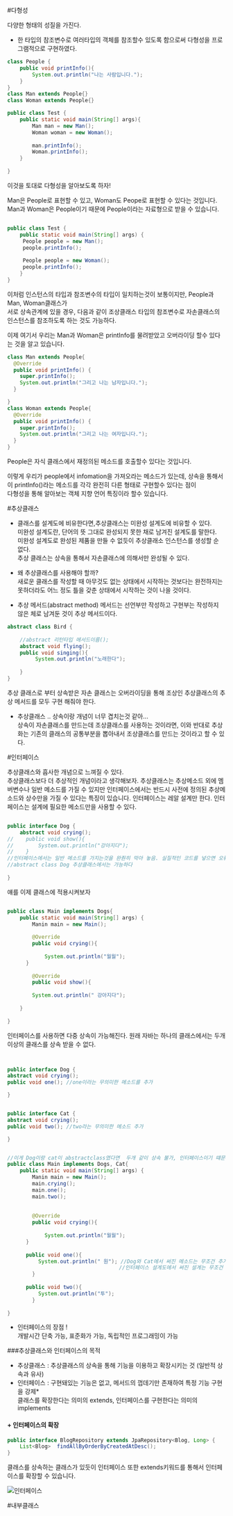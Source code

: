 #다형성  

다양한 형태의 성질을 가진다.
-  한 타입의 참조변수로 여러타입의 객체를 참조할수 있도록 함으로써 다형성을 프로그램적으로 구현하였다.
```java
class People {
    public void printInfo(){
        System.out.println("나는 사람입니다.");
    }
}
class Man extends People{}
class Woman extends People{}

public class Test {
    public static void main(String[] args){
        Man man = new Man();
        Woman woman = new Woman();
        
        man.printInfo();
        Woman.printInfo();                    
    }
    
}
```

이것을 토대로 다형성을 알아보도록 하자!

Man은 People로 표현할 수 있고, Woman도 Peope로 표현할 수 있다는 것입니다.
Man과 Woman은 People이기 때문에 People이라는 자료형으로 받을 수 있습니다.

```java

public class Test {
    public static void main(String[] args) {
     People people = new Man();
     people.printInfo();
     
     People people = new Woman();
     people.printInfo();            
    }    
}
```
이처럼 인스턴스의 타입과 참조변수의 타입이 일치하는것이 보통이지만, People과 Man, Woman클래스가  
서로 상속관계에 있을 경우, 다음과 같이 조상클래스 타입의 참조변수로 자손클래스의 인스턴스를 참조하도록 하는 것도 가능하다.



이제 여기서 우리는 Man과  Woman은 printInfo를 물려받았고 오버라이딩 할수 있다는 것을 알고 있습니다.

```java
class Man extends People{
  @Override
  public void printInfo() {
    super.printInfo();
    System.out.println("그리고 나는 남자입니다.");
  }

}
class Woman extends People{
  @Override
  public void printInfo() {
    super.printInfo();
    System.out.println("그리고 나는 여자입니다.");
  }
}

```
 People은 자식 클래스에서 재정의된 메소드를 호출할수 있다는 것입니다.

이렇게 우리가 people에서 infomation을 가져오라는 메소드가 있는데, 상속을 통해서  
이 printInfo()라는 메소드를 각각 완전히 다른 형태로 구현할수 있다는 점이   
다형성을 통해 알아보는 객체 지향 언어 특징이라 할수 있습니다.









#추상클래스
- 클래스를 설계도에 비유한다면,추상클래스는 미완성 설계도에 비유할 수 있다.  
  미완성 설계도란, 단어의 뜻 그대로 완성되지 못한 채로 남겨진 설계도를 말한다.  
  미완성 설계도로 완성된 제품을 만들 수 없듯이 추상클래소 인스턴스를 생성할 순 없다.  
  추상 클래스는 상속을 통해서 자손클래스에 의해서만 완성될 수 있다.

- 왜 추상클래스를 사용해야 할까?  
  새로운 클래스를 작성할 때 아무것도 없는 상태에서 시작하는 것보다는 완전하지는 못하더라도 어느 정도 틀을 갖춘 상태에서 시작하는 것이 나을 것이다.
- 추상 메서드(abstract method)
  메서드는 선언부만 작성하고 구현부는 작성하지 않은 체로 남겨둔 것이 추상 메서드이다.
```java
abstract class Bird {
    
    //abstract 리턴타입 메서드이름();
    abstract void flying();
    public void singing(){
         System.out.println("노래한다");
        
    }
}
```


추상 클래스로 부터 상속받은 자손 클래스는 오버라이딩을 통해 조상인 추상클래스의  추상 메서드를 모두 구현 해줘야 한다.


- 추상클래스 .. 상속이랑 개념이 너무 겹치는것 같아...  
  상속이 자손클래스를 만드는데 조상클래스를 사용하는 것이라면, 이와 반대로 추상화는 기존의 클래스의 공통부분을 뽑아내서 조상클래스를 만드는 것이라고 할 수 있다.

#인터페이스

추상클래스와 흡사한 개념으로 느껴질 수 있다.  
추상클래스보다 더 추상적인 개념이라고 생각해보자.
추상클래스는 추상메소드 외에 멤버변수나 일반 메소드를 가질 수 있지만 인터페이스에서는 반드시 사전에 정의된 추상메소드와 상수만을 가질 수 있다는 특징이 있습니다.
인터페이스는 레알 설계만 한다.
인터페이스는 설계에 필요한 메소드만을 사용할 수 있다.

```java

public interface Dog {
    abstract void crying();
//    public void show(){
//        System.out.println("강아지다");
//    }
//인터페이스에서는 일반 메소드를 가지는것을 완줜히 막아 놓음. 실질적인 코드를 넣으면 오류가 발생함
//abstract class Dog 추상클래스에서는 가능하다   
    
}

```
얘를 이제 클래스에 적용시켜보자
```java

public class Main implements Dogs{
    public static void main(String[] args) {
        Manin main = new Main();
        
        @Override
        public void crying(){
            
            System.out.println("월월");
      }
      
        @Override
        public void show(){
            
        System.out.println(" 강아지다");
        
    }   
    
}

```
인터페이스를 사용하면 다중 상속이 가능해진다.
원래 자바는 하나의 클래스에서는 두개 이상의 클래스를 상속 받을 수 없다.



```java


public interface Dog {
abstract void crying();
public void one(); //one이라는 무의미한 메소드를 추가

}


```

```java

public interface Cat {
abstract void crying();
public void two(); //two라는 무의미한 메소드 추가

}
```




```java

//이게 Dog이랑 cat이 abstractclass였다면  두개 같이 상속 불가, 인터페이스이기 떄문에 가능
public class Main implements Dogs, Cat{
    public static void main(String[] args) {
        Manin main = new Main();
        main.crying();
        main.one();
        main.two();
        
        
        @Override
        public void crying(){
            
            System.out.println("월월");
      }      
    
      public void one(){
          System.out.println(" 원"); //Dog와 Cat에서 써진 메소드는 무조건 추가되어야함. 강제성이 있다.
                                    //인터페이스 설계도에서 써진 설계는 무조건 써야한다는 말임.빡빡하네
        }
        
      public void two(){
          System.out.println("투");
        }
        
}

```


- 인터페이스의 장점 !  
  개발시간 단축 가능, 표준화가 가능, 독립적인 프로그래밍이 가능


###추상클래스와 인터페이스의 목적
- 추상클래스 : 추상클래스의 상속을 통해 기능을 이용하고 확장시키는 것 (일반적 상속과 유사)
- 인터페이스 : 구현돼있는 기능은 없고, 메서드의 껍데기만 존재하여 특정 기능 구현을 강제*  
  클래스를 확장한다는 의미의 extends, 인터페이스를 구현한다는 의미의 implements
#### + 인터페이스의 확장

```java
public interface BlogRepository extends JpaRepository<Blog, Long> {
    List<Blog>  findAllByOrderByCreatedAtDesc();
}
```
클래스를 상속하는 클래스가 있듯이 인터페이스 또한 extends키워드를 통해서 인터페이스를 확장할 수 있습니다.

![인터페이스](https://media.vlpt.us/images/bahar-j/post/f89fa634-a1ec-4033-b180-939a6a574462/image.png)


#내부클래스